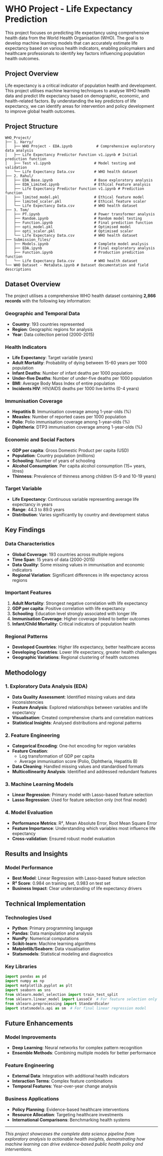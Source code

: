 # WHO Project - Life Expectancy Prediction

This project focuses on predicting life expectancy using comprehensive health data from the World Health Organisation (WHO). The goal is to develop machine learning models that can accurately estimate life expectancy based on various health indicators, enabling policymakers and healthcare professionals to identify key factors influencing population health outcomes.

## Project Overview

Life expectancy is a critical indicator of population health and development. This project utilises machine learning techniques to analyse WHO health data and predict life expectancy based on demographic, economic, and health-related factors. By understanding the key predictors of life expectancy, we can identify areas for intervention and policy development to improve global health outcomes.

## Project Structure

```
WHO_Project/
├── 1. Harry/               
│   ├── WHO Project - EDA.ipynb           # Comprehensive exploratory data analysis
│   ├── Life Expectancy Predictor Function v1.ipynb # Initial prediction function
│   ├── Test v1.ipynb                    # Model testing and validation
│   └── Life Expectancy Data.csv         # WHO health dataset
├── 2. Rahul/               
│   ├── EDA_Base.ipynb                   # Base exploratory analysis
│   ├── EDA_Limited.ipynb                # Ethical Feature analysis
│   ├── Life Expectancy Predictor Function v1.ipynb # Prediction function
│   ├── limited_model.pkl                # Ethical feature model
│   ├── limited_scaler.pkl               # Ethical feature scaler
│   └── Life Expectancy Data.csv         # WHO health dataset
├── 3. Tom/                
│   ├── PT.ipynb                         # Power transformer analysis
│   ├── Random.ipynb                     # Random model testing
│   ├── Function.ipynb                   # Final prediction function
│   ├── opti_model.pkl                   # Optimised model
│   ├── opti_scaler.pkl                  # Optimised scaler
│   └── Life Expectancy Data.csv         # WHO health dataset
├── Submission_files/         
│   ├── Models.ipynb                     # Complete model analysis
│   ├── EDA.ipynb                        # Final exploratory analysis
│   ├── Function.ipynb                   # Production prediction function
│   └── Life Expectancy Data.csv         # WHO health dataset
└── WHO Dataset - MetaData.ipynb # Dataset documentation and field descriptions
```

## Dataset Overview

The project utilises a comprehensive WHO health dataset containing **2,866 records** with the following key information:

### Geographic and Temporal Data
- **Country**: 193 countries represented
- **Region**: Geographic regions for analysis
- **Year**: Data collection period (2000-2015)

### Health Indicators
- **Life Expectancy**: Target variable (years)
- **Adult Mortality**: Probability of dying between 15-60 years per 1000 population
- **Infant Deaths**: Number of infant deaths per 1000 population
- **Under-five Deaths**: Number of under-five deaths per 1000 population
- **BMI**: Average Body Mass Index of entire population
- **Incidents HIV**: HIV/AIDS deaths per 1000 live births (0-4 years)

### Immunisation Coverage
- **Hepatitis B**: Immunisation coverage among 1-year-olds (%)
- **Measles**: Number of reported cases per 1000 population
- **Polio**: Polio immunisation coverage among 1-year-olds (%)
- **Diphtheria**: DTP3 immunisation coverage among 1-year-olds (%)

### Economic and Social Factors
- **GDP per capita**: Gross Domestic Product per capita (USD)
- **Population**: Country population (millions)
- **Schooling**: Number of years of schooling
- **Alcohol Consumption**: Per capita alcohol consumption (15+ years, litres)
- **Thinness**: Prevalence of thinness among children (5-9 and 10-19 years)

### Target Variable
- **Life Expectancy**: Continuous variable representing average life expectancy in years
- **Range**: 44.3 to 89.0 years
- **Distribution**: Varies significantly by country and development status

## Key Findings

### Data Characteristics
- **Global Coverage**: 193 countries across multiple regions
- **Time Span**: 15 years of data (2000-2015)
- **Data Quality**: Some missing values in immunisation and economic indicators
- **Regional Variation**: Significant differences in life expectancy across regions

### Important Features
1. **Adult Mortality**: Strongest negative correlation with life expectancy
2. **GDP per capita**: Positive correlation with life expectancy
3. **Schooling**: Education level strongly associated with longer life
4. **Immunisation Coverage**: Higher coverage linked to better outcomes
5. **Infant/Child Mortality**: Critical indicators of population health

### Regional Patterns
- **Developed Countries**: Higher life expectancy, better healthcare access
- **Developing Countries**: Lower life expectancy, greater health challenges
- **Geographic Variations**: Regional clustering of health outcomes

## Methodology

### 1. Exploratory Data Analysis (EDA)
- **Data Quality Assessment**: Identified missing values and data inconsistencies
- **Feature Analysis**: Explored relationships between variables and life expectancy
- **Visualisation**: Created comprehensive charts and correlation matrices
- **Statistical Insights**: Analysed distributions and regional patterns

### 2. Feature Engineering
- **Categorical Encoding**: One-hot encoding for region variables
- **Feature Creation**: 
  - Log transformation of GDP per capita
  - Average immunisation score (Polio, Diphtheria, Hepatitis B)
- **Data Cleaning**: Handled missing values and standardised formats
- **Multicollinearity Analysis**: Identified and addressed redundant features

### 3. Machine Learning Models
- **Linear Regression**: Primary model with Lasso-based feature selection
- **Lasso Regression**: Used for feature selection only (not final model)


### 4. Model Evaluation
- **Performance Metrics**: R², Mean Absolute Error, Root Mean Square Error
- **Feature Importance**: Understanding which variables most influence life expectancy
- **Cross-validation**: Ensured robust model evaluation

## Results and Insights

### Model Performance
- **Best Model**: Linear Regression with Lasso-based feature selection
- **R² Score**: 0.984 on training set, 0.983 on test set
- **Business Impact**: Clear understanding of life expectancy drivers



## Technical Implementation

### Technologies Used
- **Python**: Primary programming language
- **Pandas**: Data manipulation and analysis
- **NumPy**: Numerical computations
- **Scikit-learn**: Machine learning algorithms
- **Matplotlib/Seaborn**: Data visualisation
- **Statsmodels**: Statistical modeling and diagnostics

### Key Libraries
```python
import pandas as pd
import numpy as np
import matplotlib.pyplot as plt
import seaborn as sns
from sklearn.model_selection import train_test_split
from sklearn.linear_model import LassoCV  # For feature selection only
from sklearn.preprocessing import StandardScaler
import statsmodels.api as sm  # For final linear regression model
```



## Future Enhancements

### Model Improvements
- **Deep Learning**: Neural networks for complex pattern recognition
- **Ensemble Methods**: Combining multiple models for better performance


### Feature Engineering
- **External Data**: Integration with additional health indicators
- **Interaction Terms**: Complex feature combinations
- **Temporal Features**: Year-over-year change analysis

### Business Applications
- **Policy Planning**: Evidence-based healthcare interventions
- **Resource Allocation**: Targeting healthcare investments
- **International Comparisons**: Benchmarking health systems

---

*This project showcases the complete data science pipeline from exploratory analysis to actionable health insights, demonstrating how machine learning can drive evidence-based public health policy and interventions.*
